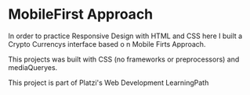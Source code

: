# MobileFirst Approach

In order to practice Responsive Design with HTML and CSS here I built a Crypto Currencys interface based o n Mobile Firts Approach.

This projects was built with CSS (no frameworks or preprocessors) and mediaQueryes.

This project is part of Platzi's Web Development LearningPath
